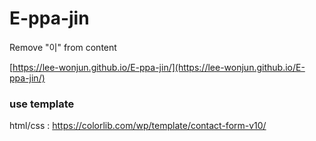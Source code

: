 # E-ppa-jin
Remove "이" from content


[https://lee-wonjun.github.io/E-ppa-jin/](https://lee-wonjun.github.io/E-ppa-jin/)


### use template
html/css : https://colorlib.com/wp/template/contact-form-v10/
